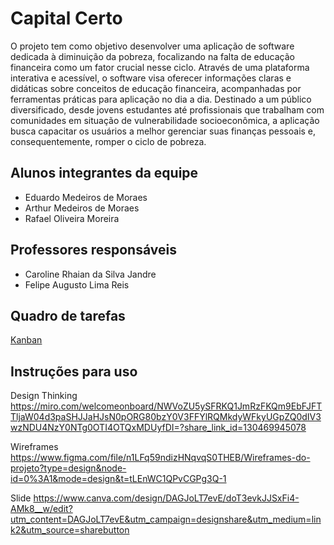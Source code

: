 # Capital Certo
O projeto tem como objetivo desenvolver uma aplicação de software dedicada à diminuição da pobreza, focalizando na falta de educação financeira como um fator crucial nesse ciclo. Através de uma plataforma interativa e acessível, o software visa oferecer informações claras e didáticas sobre conceitos de educação financeira, acompanhadas por ferramentas práticas para aplicação no dia a dia. Destinado a um público diversificado, desde jovens estudantes até profissionais que trabalham com comunidades em situação de vulnerabilidade socioeconômica, a aplicação busca capacitar os usuários a melhor gerenciar suas finanças pessoais e, consequentemente, romper o ciclo de pobreza.

## Alunos integrantes da equipe

* Eduardo Medeiros de Moraes
* Arthur Medeiros de Moraes
* Rafael Oliveira Moreira

## Professores responsáveis

* Caroline Rhaian da Silva Jandre
* Felipe Augusto Lima Reis

## Quadro de tarefas
[Kanban](https://github.com/orgs/ICEI-PUCMinas-PSG-SI-TI/projects/36)

## Instruções para uso
Design Thinking
https://miro.com/welcomeonboard/NWVoZU5ySFRKQ1JmRzFKQm9EbFJFTTljaW04d3paSHJJaHJsN0pORG80bzY0V3FFYlRQMkdyWFkyUGpZQ0dIV3wzNDU4NzY0NTg0OTI4OTQxMDUyfDI=?share_link_id=130469945078

Wireframes
https://www.figma.com/file/n1LFq59ndizHNqvqS0THEB/Wireframes-do-projeto?type=design&node-id=0%3A1&mode=design&t=tLEnWC1QPvCGPg3Q-1

Slide
https://www.canva.com/design/DAGJoLT7evE/doT3evkJJSxFi4-AMk8__w/edit?utm_content=DAGJoLT7evE&utm_campaign=designshare&utm_medium=link2&utm_source=sharebutton 






